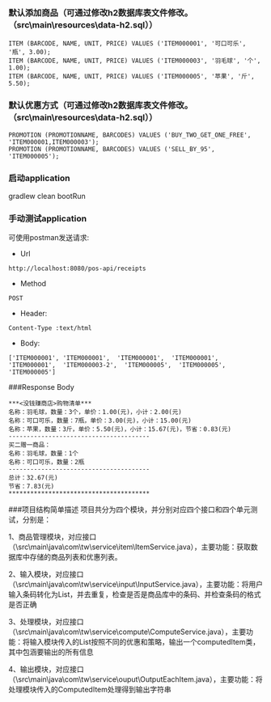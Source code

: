 
### 默认添加商品（可通过修改h2数据库表文件修改。（src\main\resources\data-h2.sql））
```
ITEM (BARCODE, NAME, UNIT, PRICE) VALUES ('ITEM000001', '可口可乐', '瓶', 3.00);
ITEM (BARCODE, NAME, UNIT, PRICE) VALUES ('ITEM000003', '羽毛球', '个', 1.00);
ITEM (BARCODE, NAME, UNIT, PRICE) VALUES ('ITEM000005', '苹果', '斤', 5.50);
```
### 默认优惠方式（可通过修改h2数据库表文件修改。（src\main\resources\data-h2.sql））
```
PROMOTION (PROMOTIONNAME, BARCODES) VALUES ('BUY_TWO_GET_ONE_FREE', 'ITEM000001,ITEM000003');
PROMOTION (PROMOTIONNAME, BARCODES) VALUES ('SELL_BY_95', 'ITEM000005');
```

### 启动application
gradlew clean bootRun

### 手动测试application
可使用postman发送请求:

* Url
```
http://localhost:8080/pos-api/receipts
```

* Method
```
POST
```

* Header: 
```
Content-Type :text/html
```

* Body:
```
['ITEM000001', 'ITEM000001',  'ITEM000001',  'ITEM000001',  'ITEM000001',  'ITEM000003-2',  'ITEM000005',  'ITEM000005',  'ITEM000005']
````

###Response Body
```
***<没钱赚商店>购物清单***                                                                                                                                                                                                  
名称：羽毛球，数量：3个，单价：1.00(元)，小计：2.00(元)                                                                                                                                                                 
名称：可口可乐，数量：7瓶，单价：3.00(元)，小计：15.00(元)                                                                                                                                                             
名称：苹果，数量：3斤，单价：5.50(元)，小计：15.67(元)，节省：0.83(元)                                                                                                                                                   
---------------------------------------
买二赠一商品：                                                                                                                                                                                                              
名称：羽毛球，数量：1个                                                                                                                                                                                                 
名称：可口可乐，数量：2瓶                                                                                                                                                                                              
---------------------------------------
总计：32.67(元)                                                                                                                                                                                                             
节省：7.83(元)                                                                                                                                                                                                              
***************************************
```

###项目结构简单描述
项目共分为四个模块，并分别对应四个接口和四个单元测试，分别是：

1、商品管理模块，对应接口（\src\main\java\com\tw\service\item\ItemService.java），主要功能：获取数据库中存储的商品列表和优惠列表。

2、输入模块，对应接口（\src\main\java\com\tw\service\input\InputService.java），主要功能：将用户输入条码转化为List，并去重复，检查是否是商品库中的条码、并检查条码的格式是否正确

3、处理模块，对应接口（\src\main\java\com\tw\service\compute\ComputeService.java），主要功能：将输入模块传入的List按照不同的优惠和策略，输出一个computedItem类，其中包涵要输出的所有信息

4、输出模块，对应接口（\src\main\java\com\tw\service\ouput\OutputEachItem.java），主要功能：将处理模块传入的ComputedItem处理得到输出字符串

